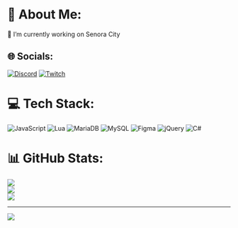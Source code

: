 # 💫 About Me:
👯 I’m currently working on Senora City


## 🌐 Socials:
[![Discord](https://img.shields.io/badge/Discord-%237289DA.svg?logo=discord&logoColor=white)](https://discord.gg/discord.gg/senoracity) [![Twitch](https://img.shields.io/badge/Twitch-%239146FF.svg?logo=Twitch&logoColor=white)](https://twitch.tv/quixlh) 

# 💻 Tech Stack:
![JavaScript](https://img.shields.io/badge/javascript-%23323330.svg?style=for-the-badge&logo=javascript&logoColor=%23F7DF1E) ![Lua](https://img.shields.io/badge/lua-%232C2D72.svg?style=for-the-badge&logo=lua&logoColor=white) ![MariaDB](https://img.shields.io/badge/MariaDB-003545?style=for-the-badge&logo=mariadb&logoColor=white) ![MySQL](https://img.shields.io/badge/mysql-4479A1.svg?style=for-the-badge&logo=mysql&logoColor=white) ![Figma](https://img.shields.io/badge/figma-%23F24E1E.svg?style=for-the-badge&logo=figma&logoColor=white) ![jQuery](https://img.shields.io/badge/jquery-%230769AD.svg?style=for-the-badge&logo=jquery&logoColor=white) ![C#](https://img.shields.io/badge/c%23-%23239120.svg?style=for-the-badge&logo=csharp&logoColor=white)
# 📊 GitHub Stats:
![](https://github-readme-stats.vercel.app/api?username=quixlh&theme=dark&hide_border=false&include_all_commits=false&count_private=false)<br/>
![](https://github-readme-streak-stats.herokuapp.com/?user=quixlh&theme=dark&hide_border=false)<br/>
![](https://github-readme-stats.vercel.app/api/top-langs/?username=quixlh&theme=dark&hide_border=false&include_all_commits=false&count_private=false&layout=compact)

---
[![](https://visitcount.itsvg.in/api?id=quixlh&icon=0&color=1)](https://visitcount.itsvg.in)

<!-- Proudly created with GPRM ( https://gprm.itsvg.in ) -->
